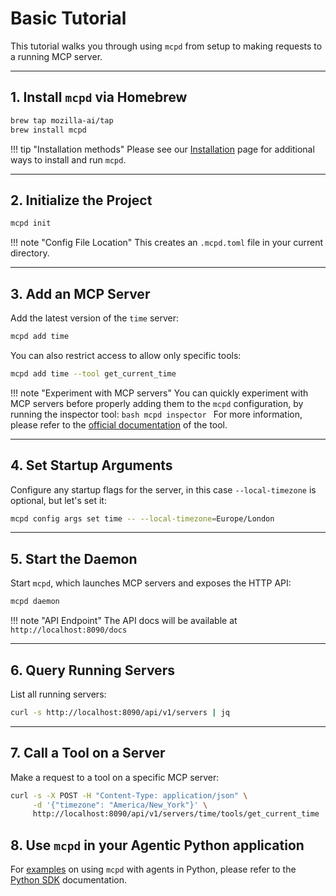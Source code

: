 # Basic Tutorial

This tutorial walks you through using `mcpd` from setup to making requests to a running MCP server.

---

## 1. Install `mcpd` via Homebrew
```bash
brew tap mozilla-ai/tap
brew install mcpd
```

!!! tip "Installation methods"
    Please see our [Installation](installation.md) page for additional ways to install and run `mcpd`.

---

## 2. Initialize the Project
```bash
mcpd init
```

!!! note "Config File Location"
    This creates an `.mcpd.toml` file in your current directory.

---

## 3. Add an MCP Server

Add the latest version of the `time` server:
```bash
mcpd add time
```

You can also restrict access to allow only specific tools:
```bash
mcpd add time --tool get_current_time
```

!!! note "Experiment with MCP servers"
    You can quickly experiment with MCP servers before properly adding them to
    the `mcpd` configuration, by running the inspector tool:
    ```bash
    mcpd inspector
    ```
    For more information, please refer to the [official documentation](https://modelcontextprotocol.io/docs/tools/inspector)
    of the tool.

---

## 4. Set Startup Arguments

Configure any startup flags for the server, in this case `--local-timezone` is optional, but let's set it:
```bash
mcpd config args set time -- --local-timezone=Europe/London
```

---

## 5. Start the Daemon

Start `mcpd`, which launches MCP servers and exposes the HTTP API:
```bash
mcpd daemon
```

!!! note "API Endpoint"
    The API docs will be available at `http://localhost:8090/docs`

---

## 6. Query Running Servers

List all running servers:
```bash
curl -s http://localhost:8090/api/v1/servers | jq
```

---

## 7. Call a Tool on a Server

Make a request to a tool on a specific MCP server:
```bash
curl -s -X POST -H "Content-Type: application/json" \
     -d '{"timezone": "America/New_York"}' \
     http://localhost:8090/api/v1/servers/time/tools/get_current_time | jq
```

## 8. Use `mcpd` in your Agentic Python application

For [examples](https://github.com/mozilla-ai/mcpd-sdk-python/tree/main/examples/anyagent) on using `mcpd` with agents in Python, please refer to the [Python SDK](https://github.com/mozilla-ai/mcpd-sdk-python) documentation.